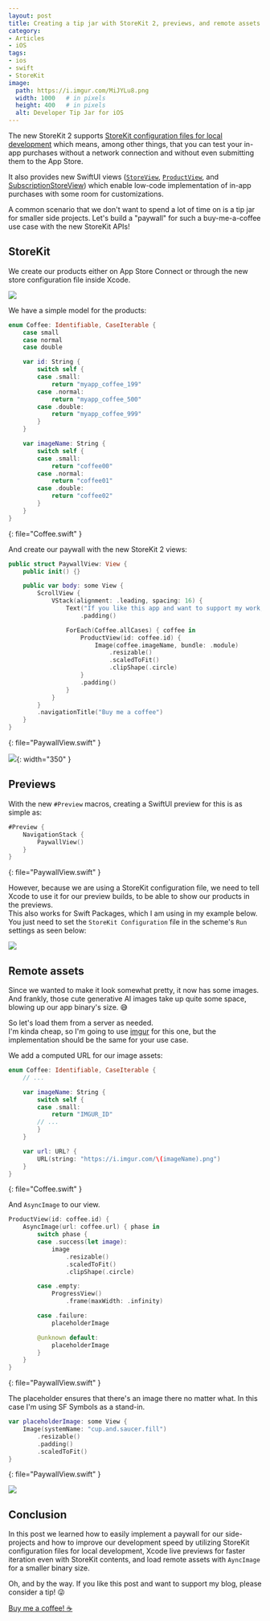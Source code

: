```yaml
---
layout: post
title: Creating a tip jar with StoreKit 2, previews, and remote assets
category:
- Articles
- iOS
tags:
- ios
- swift
- StoreKit
image:
  path: https://i.imgur.com/MiJYLu8.png
  width: 1000   # in pixels
  height: 400   # in pixels
  alt: Developer Tip Jar for iOS
---
```


The new StoreKit 2 supports [StoreKit configuration files for local development](https://developer.apple.com/documentation/xcode/setting-up-storekit-testing-in-xcode/)
which means, among other things, that you can test your in-app purchases without a network connection and without even submitting them to the App Store.

It also provides new SwiftUI views ([`StoreView`](https://developer.apple.com/documentation/storekit/storeview/), [`ProductView`](https://developer.apple.com/documentation/storekit/productview), and [SubscriptionStoreView](https://developer.apple.com/documentation/storekit/subscriptionstoreview)) which enable low-code implementation of in-app purchases with some room for customizations.

A common scenario that we don't want to spend a lot of time on is a tip jar for smaller side projects. Let's build a "paywall" for such a buy-me-a-coffee use case with the new StoreKit APIs!

## StoreKit

We create our products either on App Store Connect or through the new store configuration file inside Xcode.  

![](https://i.imgur.com/rSrSV85.png)

We have a simple model for the products:

```swift
enum Coffee: Identifiable, CaseIterable {
    case small
    case normal
    case double

    var id: String {
        switch self {
        case .small:
            return "myapp_coffee_199"
        case .normal:
            return "myapp_coffee_500"
        case .double:
            return "myapp_coffee_999"
        }
    }

    var imageName: String {
        switch self {
        case .small:
            return "coffee00"
        case .normal:
            return "coffee01"
        case .double:
            return "coffee02"
        }
    }
}
```
{: file="Coffee.swift" }

And create our paywall with the new StoreKit 2 views:

```swift
public struct PaywallView: View {
    public init() {}

    public var body: some View {
        ScrollView {
            VStack(alignment: .leading, spacing: 16) {
                Text("If you like this app and want to support my work, please consider a tip!")
                    .padding()

                ForEach(Coffee.allCases) { coffee in
                    ProductView(id: coffee.id) {
                        Image(coffee.imageName, bundle: .module)
                            .resizable()
                            .scaledToFit()
                            .clipShape(.circle)
                    }
                    .padding()
                }
            }
        }
        .navigationTitle("Buy me a coffee")
    }
}
```
{: file="PaywallView.swift" }

![](https://i.imgur.com/sYzplPQ.png){: width="350" }

## Previews

With the new `#Preview` macros, creating a SwiftUI preview for this is as simple as:

```swift
#Preview {
    NavigationStack {
        PaywallView()
    }
}
```
{: file="PaywallView.swift" }

However, because we are using a StoreKit configuration file, we need to tell Xcode to use it for our preview builds, to be able to show our products in the previews.  
This also works for Swift Packages, which I am using in my example below. You just need to set the `StoreKit Configuration` file in the scheme's `Run` settings as seen below:

![](https://i.imgur.com/cmqnuCX.png)


## Remote assets

Since we wanted to make it look somewhat pretty, it now has some images.
And frankly, those cute generative AI images take up quite some space, blowing up our app binary's size. 😅

So let's load them from a server as needed.  
I'm kinda cheap, so I'm going to use [imgur](imgur.com) for this one, but the implementation should be the same for your use case.

We add a computed URL for our image assets:

```swift
enum Coffee: Identifiable, CaseIterable {
    // ...

    var imageName: String {
        switch self {
        case .small:
            return "IMGUR_ID"
        // ...
        }
    }

    var url: URL? {
        URL(string: "https://i.imgur.com/\(imageName).png")
    }
}
```
{: file="Coffee.swift" }

And `AsyncImage` to our view.

```swift
ProductView(id: coffee.id) {
    AsyncImage(url: coffee.url) { phase in
        switch phase {
        case .success(let image):
            image
                .resizable()
                .scaledToFit()
                .clipShape(.circle)

        case .empty:
            ProgressView()
                .frame(maxWidth: .infinity)

        case .failure:
            placeholderImage

        @unknown default:
            placeholderImage
        }
    }
}
```
{: file="PaywallView.swift" }

The placeholder ensures that there's an image there no matter what. In this case I'm using SF Symbols as a stand-in.

```swift
var placeholderImage: some View {
    Image(systemName: "cup.and.saucer.fill")
        .resizable()
        .padding()
        .scaledToFit()
}
```
{: file="PaywallView.swift" }

![](https://i.imgur.com/2ZOYBZz.png)


## Conclusion

In this post we learned how to easily implement a paywall for our side-projects and how to improve our development speed by utilizing StoreKit configuration files for local development, Xcode live previews for faster iteration even with StoreKit contents, and load remote assets with `AyncImage` for a smaller binary size.

Oh, and by the way. If you like this post and want to support my blog, please consider a tip! 😜

[Buy me a coffee! ☕](https://ko-fi.com/martinp7r)

